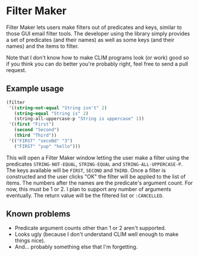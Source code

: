 # Filter Maker

Filter Maker lets users make filters out of predicates and keys,
similar to those GUI email filter tools. The developer using the
library simply provides a set of predicates (and their names) as well
as some keys (and their names) and the items to filter.

Note that I don't know how to make CLIM programs look (or work) good
so if you think you can do better you're probably right, feel free
to send a pull request.

## Example usage

```lisp
(filter
 '((string-not-equal "String isn't" 2)
   (string-equal "String is" 2)
   (string-all-uppercase-p "String is uppercase" 1))
 '((first "First")
   (second "Second")
   (third "Third"))
 '(("FIRST" "secoNd" "3")
   ("FIRST" "yup" "hello")))
```

This will open a Filter Maker window letting the user make a filter
using the predicates `STRING-NOT-EQUAL`, `STRING-EQUAL` and `STRING-ALL-UPPERCASE-P`.
The keys available will be `FIRST`, `SECOND` and `THIRD`. Once a filter is
constructed and the user clicks "OK" the filter will be applied to
the list of items. The numbers after the names are the predicate's argument count.
For now, this must be 1 or 2. I plan to support any number of arguments
eventually. The return value will be the filtered list or `:CANCELLED`.

## Known problems

- Predicate argument counts other than 1 or 2 aren't supported.
- Looks ugly (because I don't understand CLIM well enough to make things nice).
- And... probably something else that I'm forgetting.
